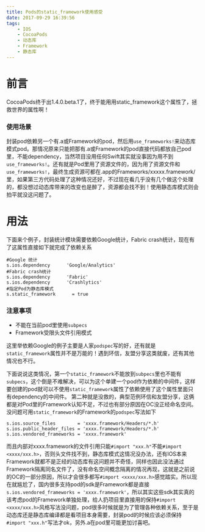 ```yaml
---
title: Pods的static_framework使用感受
date: 2017-09-29 16:39:56
tags:
    - IOS
    - CocoaPods
    - 动态库
    - Framework
    - 静态库
---
```

# 前言
CocoaPods终于出1.4.0.beta.1了，终于能用用static_framework这个属性了，拯救世界的属性啊！
### 使用场景
封装pod依赖另一个有.a或Framework的pod，然后用`use_frameworks!`来动态库模式pod。那情况原来只能把那有.a或Framework的pod直接代码都放自己pod里，不能dependency，当然项目没用任何Swift其实就没事因为用不到`use_frameworks!`。还有就是Pod里用了资源文件的，因为用了资源文件和`use_frameworks!`，最终生成资源可都在.app的Frameworks/xxxxx.framework/里，如果第三方代码处理了这种情况还好，不过现在看几乎没有几个做这个处理的，都没想过动态库带来的改变也是醉了，资源都会找不到！使用静态库模式则会拍平就没这问题了。

# 用法
下面来个例子，封装统计模块需要依赖Google统计，Fabric crash统计，现在有了这属性直接如下就完成了依赖关系
```
#Google 统计
s.ios.dependency      'Google/Analytics'
#Fabric crash统计
s.ios.dependency      'Fabric'
s.ios.dependency      'Crashlytics'
#指定Pod为静态库模式
s.static_framework      = true
```

### 注意事项
- 不能在当前pod里使用`subpecs`
- Framework受限头文件引用模式

<!-- more -->
这里举依赖Google的例子主要是人家`podspec`写的好，还有就是`static_framework`属性并不是万能的！遇到环信，友盟分享这类就废，还有其他情况也不行。



下面说说这类情况，第一个`static_framework`不能放到`subpecs`里也不能有`subpecs`，这个倒是不难解决，可以为这个单建一个pod作为依赖的中间件，这样要创建的pod就可以不使用`static_framework`属性了依赖使用了这个属性里面只有dependency的中间件。
第二种就是没救的，典型范例环信和友盟分享，这俩都是对Pod里的Framework认知不足，不过也有部分原因在OC没正经命名空间。
没问题可用`static_framework`的Framework的`podspec`写法如下
```
s.ios.source_files        = 'xxxx.framework/Headers/*.h'
s.ios.public_header_files = 'xxxx.framework/Headers/*.h'
s.ios.vendored_frameworks = 'xxxx.framework'
```
而且内部对xxxx.framework的文件引用只能`#import "xxx.h"`不能`#import <xxxx/xxx.h>`，否则头文件找不到，静态库模式这情况没办法，还有IOS本来Framework就都不是正经的动态库有这问题并不奇怪，同样也因此没法通过Framework隔离同名文件了，没有命名空间概念隔离的情况再现，这就是之前说的OC的一部分原因，所以才会很多都写`#import <xxxx/xxx.h>`感觉踏实。所以现在就尴尬了，国内很多支持pod的sdk是Framework都是直接`s.ios.vendored_frameworks = 'xxxx.framework'`，所以其实这些sdk其实真的该考虑pod的Framework单独处理，给人扔项目里直接用的保持`#import <xxxx/xxx.h>`风格写法没问题，pod很多时候就是为了管理各种依赖关系，至于是动态库还是静态库编译都是看项目本身需要，封装pod的时候应该必须保持`#import "xxx.h"`写法才ok，另外.a在pod里可能更加讨喜吧。
